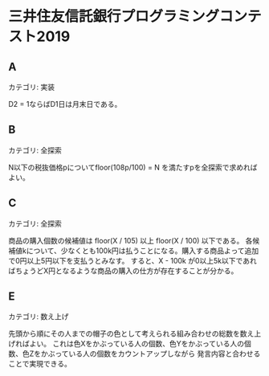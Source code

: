 # 三井住友信託銀行プログラミングコンテスト2019

## A
カテゴリ: 実装

D2 = 1ならばD1日は月末日である。

## B
カテゴリ: 全探索

N以下の税抜価格pについてfloor(108p/100) = N を満たすpを全探索で求めればよい。

## C
カテゴリ: 全探索

商品の購入個数の候補値は floor(X / 105) 以上 floor(X / 100) 以下である。
各候補値kについて、少なくとも100k円は払うことになる。購入する商品よって追加で0円以上5円以下を支払うとみなす。
すると、X - 100k が0以上5k以下であればちょうどX円となるような商品の購入の仕方が存在することが分かる。

## E
カテゴリ: 数え上げ

先頭から順にその人までの帽子の色として考えられる組み合わせの総数を数え上げればよい。
これは色Xをかぶっている人の個数、色Yをかぶっている人の個数、色Zをかぶっている人の個数をカウントアップしながら
発言内容と合わせることで実現できる。
